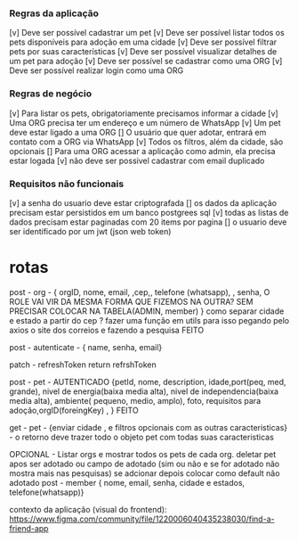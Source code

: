 ### Regras da aplicação

[v] Deve ser possível cadastrar um pet
[v] Deve ser possível listar todos os pets disponíveis para adoção em uma cidade
[v] Deve ser possível filtrar pets por suas características
[v] Deve ser possível visualizar detalhes de um pet para adoção
[v] Deve ser possível se cadastrar como uma ORG
[v] Deve ser possível realizar login como uma ORG

### Regras de negócio

[v] Para listar os pets, obrigatoriamente precisamos informar a cidade
[v] Uma ORG precisa ter um endereço e um número de WhatsApp
[v] Um pet deve estar ligado a uma ORG
[] O usuário que quer adotar, entrará em contato com a ORG via WhatsApp
[v] Todos os filtros, além da cidade, são opcionais
[] Para uma ORG acessar a aplicação como admin, ela precisa estar logada
[v] não deve ser possivel cadastrar com email duplicado

### Requisitos não funcionais
[v] a senha do usuario deve estar criptografada
[] os dados da aplicação precisam estar persistidos em um banco postgrees sql
[v] todas as listas de dados precisam estar paginadas com 20 items por pagina
[] o usuario deve ser identificado por um jwt (json web token)

# rotas
post - org - { orgID, nome, email, ,cep,, telefone (whatsapp), , senha, O ROLE VAI VIR DA MESMA FORMA QUE FIZEMOS NA OUTRA? SEM PRECISAR COLOCAR NA TABELA(ADMIN, member) } como separar cidade e estado a partir do cep ? fazer uma função em utils para isso pegando pelo axios o site dos correios e fazendo a pesquisa FEITO

post - autenticate - { name, senha, email} 

patch - refreshToken return refrshToken

post - pet - AUTENTICADO {petId, nome, description, idade,port(peq, med, grande),  nivel de energia(baixa media alta), nivel de independencia(baixa media alta), ambiente( pequeno, medio, amplo), foto, requisitos para adoção,orgID(foreingKey) ,  } FEITO

get - pet - {enviar cidade , e filtros opcionais com as outras caracteristicas} - o retorno deve trazer todo o objeto pet com todas suas caracteristicas 

OPCIONAL -
Listar orgs e mostrar todos os pets de cada org.
deletar pet apos ser adotado ou campo de adotado (sim ou não e se for adotado não mostra mais nas pesquisas) se adcionar depois colocar como default não adotado
post - member { nome, email, senha, cidade e estados, telefone(whatsapp)}

contexto da aplicação (visual do frontend):
https://www.figma.com/community/file/1220006040435238030/find-a-friend-app

